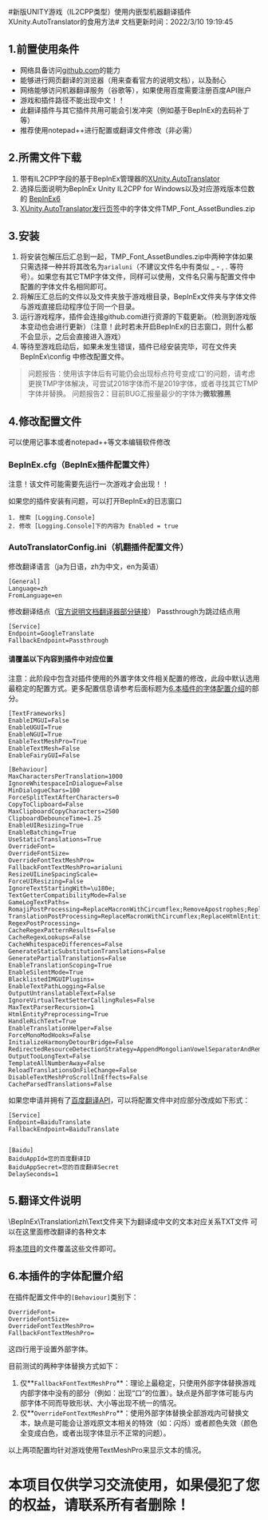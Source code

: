 #新版UNITY游戏（IL2CPP类型）使用内嵌型机器翻译插件XUnity.AutoTranslator的食用方法#
文档更新时间：2022/3/10 19:19:45 
## 1.前置使用条件 ##
- 网络具备访问[github.com](https://github.com/)的能力
- 能够进行网页翻译的浏览器（用来查看官方的说明文档），以及耐心
- 网络能够访问机器翻译服务（谷歌等），如果使用百度需要注册百度API账户
- 游戏和插件路径不能出现中文！！
- 此翻译插件与其它插件共用可能会引发冲突（例如基于BepInEx的去码补丁等）
- 推荐使用notepad++进行配置或翻译文件修改（非必需）
## 2.所需文件下载 ##
1. 带有IL2CPP字段的基于BepInEx管理器的[XUnity.AutoTranslator](https://github.com/bbepis/XUnity.AutoTranslator)
2. 选择后面说明为BepInEx Unity IL2CPP for Windows以及对应游戏版本位数的 [BepInEx6](https://builds.bepinex.dev/projects/bepinex_be)
3. [XUnity.AutoTranslator发行页签](https://github.com/bbepis/XUnity.AutoTranslator/releases)中的字体文件TMP_Font_AssetBundles.zip

## 3.安装 ##
1. 将安装包解压后汇总到一起，TMP_Font_AssetBundles.zip中两种字体如果只需选择一种并将其改名为`arialuni`（不建议文件名中有类似 _ - , . 等符号）。如果您有其它TMP字体文件，同样可以使用，文件名只需与配置文件中配置的字体文件名相同即可。
2. 将解压汇总后的文件以及文件夹放于游戏根目录，BepInEx文件夹与字体文件与游戏直接启动程序位于同一个目录。
3. 运行游戏程序，插件会连接github.com进行资源的下载更新。（检测到游戏版本变动也会进行更新）（注意！此时若未开启BepInEx的日志窗口，则什么都不会显示，之后会直接进入游戏）
4. 等待至游戏启动后，如果未发生错误，插件已经安装完毕，可在文件夹 BepInEx\config 中修改配置文件。

> 问题报告：使用该字体后有可能仍会出现标点符号变成‘口’的问题，请考虑更换TMP字体解决，可尝试2018字体而不是2019字体，或者寻找其它TMP字体并替换。
> 问题报告2：目前BUG汇报量最少的字体为**微软雅黑**



## 4.修改配置文件 ##
可以使用记事本或者notepad++等文本编辑软件修改
### BepInEx.cfg（BepInEx插件配置文件） ###
注意！该文件可能需要先运行一次游戏才会出现！！

如果您的插件安装有问题，可以打开BepInEx的日志窗口

	1. 搜索 [Logging.Console]
	2. 修改 [Logging.Console]下的内容为 Enabled = true
### AutoTranslatorConfig.ini（机翻插件配置文件） ###
修改翻译语言（ja为日语，zh为中文，en为英语）

	[General]
	Language=zh
	FromLanguage=en
修改翻译结点（[官方说明文档翻译器部分链接](https://github.com/bbepis/XUnity.AutoTranslator#translators)）
Passthrough为跳过结点用
	
	[Service]
	Endpoint=GoogleTranslate
	FallbackEndpoint=Passthrough



#### 请覆盖以下内容到插件中对应位置 ####
注意：此阶段中包含对插件使用的外置字体文件相关配置的修改，此段中默认选用最稳定的配置方式。更多配置信息请参考后面标题为[6.本插件的字体配置介绍](#6.本插件的字体配置介绍)的部分。

	[TextFrameworks]
	EnableIMGUI=False
	EnableUGUI=True
	EnableNGUI=True
	EnableTextMeshPro=True
	EnableTextMesh=False 
	EnableFairyGUI=False
	
	[Behaviour]
	MaxCharactersPerTranslation=1000
	IgnoreWhitespaceInDialogue=False
	MinDialogueChars=100
	ForceSplitTextAfterCharacters=0
	CopyToClipboard=False
	MaxClipboardCopyCharacters=2500
	ClipboardDebounceTime=1.25
	EnableUIResizing=True
	EnableBatching=True
	UseStaticTranslations=True
	OverrideFont=
	OverrideFontSize=
	OverrideFontTextMeshPro=
	FallbackFontTextMeshPro=arialuni
	ResizeUILineSpacingScale=
	ForceUIResizing=False
	IgnoreTextStartingWith=\u180e;
	TextGetterCompatibilityMode=False
	GameLogTextPaths=
	RomajiPostProcessing=ReplaceMacronWithCircumflex;RemoveApostrophes;ReplaceHtmlEntities
	TranslationPostProcessing=ReplaceMacronWithCircumflex;ReplaceHtmlEntities
	RegexPostProcessing=
	CacheRegexPatternResults=False
	CacheRegexLookups=False
	CacheWhitespaceDifferences=False
	GenerateStaticSubstitutionTranslations=False
	GeneratePartialTranslations=False
	EnableTranslationScoping=True
	EnableSilentMode=True
	BlacklistedIMGUIPlugins=
	EnableTextPathLogging=False
	OutputUntranslatableText=False
	IgnoreVirtualTextSetterCallingRules=False
	MaxTextParserRecursion=1
	HtmlEntityPreprocessing=True
	HandleRichText=True
	EnableTranslationHelper=False
	ForceMonoModHooks=False
	InitializeHarmonyDetourBridge=False
	RedirectedResourceDetectionStrategy=AppendMongolianVowelSeparatorAndRemoveAll
	OutputTooLongText=False
	TemplateAllNumberAway=False
	ReloadTranslationsOnFileChange=False
	DisableTextMeshProScrollInEffects=False
	CacheParsedTranslations=False

如果您申请并拥有了[百度翻译API](https://api.fanyi.baidu.com/choose)，可以将配置文件中对应部分改成如下形式：

	[Service]
	Endpoint=BaiduTranslate
	FallbackEndpoint=BaiduTranslate


	[Baidu]
	BaiduAppId=您的百度翻译ID
	BaiduAppSecret=您的百度翻译Secret
	DelaySeconds=1
## 5.翻译文件说明 ##
\BepInEx\Translation\zh\Text文件夹下为翻译成中文的文本对应关系TXT文件
可以在这里面修改翻译的各种文本

将[本项目](https://github.com/RiccaSinicization/RICCA-Chinese-file-public-version)的文件覆盖这些文件即可。

## 6.本插件的字体配置介绍 ##
在插件配置文件中的`[Behaviour]`类别下：

	OverrideFont=
	OverrideFontSize=
	OverrideFontTextMeshPro=
	FallbackFontTextMeshPro=

这四行用于设置外部字体。

目前测试的两种字体替换方式如下：

1. 仅**`FallbackFontTextMeshPro`**：理论上最稳定，只使用外部字体替换游戏内部字体中没有的部分（例如：出现“口”的位置）。缺点是外部字体可能与内部字体不同而导致形状、大小等出现不统一的情况。
2. 仅**`OverrideFontTextMeshPro`**：使用外部字体替换全部游戏内可替换文本，缺点是可能会让游戏原文本相关的特效（如：闪烁）或者颜色失效（颜色全变成白色，或者出现字体显示不正常的问题）。

以上两项配置均针对游戏使用TextMeshPro来显示文本的情况。



# 本项目仅供学习交流使用，如果侵犯了您的权益，请联系所有者删除！ #